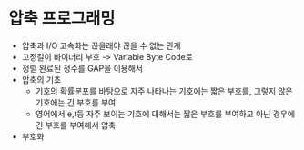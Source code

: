 # 압축 프로그래밍
- 압축과 I/O 고속화는 끊을래야 끊을 수 없는 관계
- 고정길이 바이너리 부호 -> Variable Byte Code로
- 정렬 완료된 정수를 GAP을 이용해서 
- 압축의 기초
    - 기호의 확률분포를 바탕으로 자주 나타나는 기호에는 짧은 부호를, 그렇지 않은 기호에는 긴 부호를 부여
    - 영어에서 e,t등 자주 보이는 기호에 대해서는 짧은 부호를 부여하고 아닌 경우에 긴 부호를 부여해서 압축
- 부호화